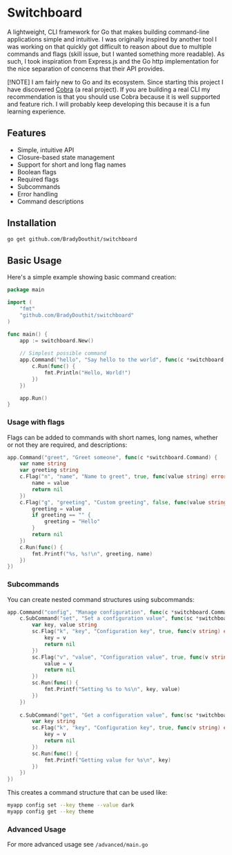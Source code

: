 # Switchboard

A lightweight, CLI framework for Go that makes building command-line applications simple and intuitive. I was originally inspired by another tool I was working on that quickly got difficult to reason about due to multiple commands and flags (skill issue, but I wanted something more readable). As such, I took inspiration from Express.js and the Go http implementation for the nice separation of concerns that their API provides.

[!NOTE]
I am fairly new to Go and its ecosystem. Since starting this project I have discovered [Cobra](https://github.com/spf13/cobra) (a real project). If you are building a real CLI my recommendation is that you should use Cobra because it is well supported and feature rich. I will probably keep developing this because it is a fun learning experience.

## Features
- Simple, intuitive API
- Closure-based state management
- Support for short and long flag names
- Boolean flags
- Required flags
- Subcommands
- Error handling
- Command descriptions

## Installation

```bash
go get github.com/BradyDouthit/switchboard
```

## Basic Usage

Here's a simple example showing basic command creation:

```go
package main

import (
    "fmt"
    "github.com/BradyDouthit/switchboard"
)

func main() {
    app := switchboard.New()
    
    // Simplest possible command
    app.Command("hello", "Say hello to the world", func(c *switchboard.Command) {
        c.Run(func() {
            fmt.Println("Hello, World!")
        })
    })

    app.Run()
}
```

### Usage with flags
Flags can be added to commands with short names, long names, whether or not they are required, and descriptions:

```go
app.Command("greet", "Greet someone", func(c *switchboard.Command) {
    var name string
    var greeting string
    c.Flag("n", "name", "Name to greet", true, func(value string) error {
        name = value
        return nil
    })
    c.Flag("g", "greeting", "Custom greeting", false, func(value string) error {
        greeting = value
        if greeting == "" {
            greeting = "Hello"
        }
        return nil
    })
    c.Run(func() {
        fmt.Printf("%s, %s!\n", greeting, name)
    })
})
```

### Subcommands
You can create nested command structures using subcommands:

```go
app.Command("config", "Manage configuration", func(c *switchboard.Command) {
    c.SubCommand("set", "Set a configuration value", func(sc *switchboard.Command) {
        var key, value string
        sc.Flag("k", "key", "Configuration key", true, func(v string) error {
            key = v
            return nil
        })
        sc.Flag("v", "value", "Configuration value", true, func(v string) error {
            value = v
            return nil
        })
        sc.Run(func() {
            fmt.Printf("Setting %s to %s\n", key, value)
        })
    })
    
    c.SubCommand("get", "Get a configuration value", func(sc *switchboard.Command) {
        var key string
        sc.Flag("k", "key", "Configuration key", true, func(v string) error {
            key = v
            return nil
        })
        sc.Run(func() {
            fmt.Printf("Getting value for %s\n", key)
        })
    })
})
```

This creates a command structure that can be used like:
```bash
myapp config set --key theme --value dark
myapp config get --key theme
```

### Advanced Usage
For more advanced usage see `/advanced/main.go`
